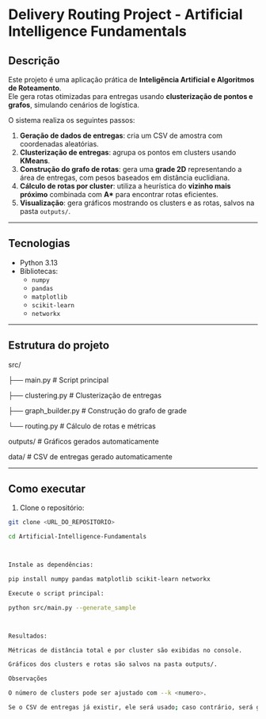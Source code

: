 # Delivery Routing Project - Artificial Intelligence Fundamentals

## Descrição

Este projeto é uma aplicação prática de **Inteligência Artificial e Algoritmos de Roteamento**.  
Ele gera rotas otimizadas para entregas usando **clusterização de pontos e grafos**, simulando cenários de logística.

O sistema realiza os seguintes passos:

1. **Geração de dados de entregas**: cria um CSV de amostra com coordenadas aleatórias.  
2. **Clusterização de entregas**: agrupa os pontos em clusters usando **KMeans**.  
3. **Construção do grafo de rotas**: gera uma **grade 2D** representando a área de entregas, com pesos baseados em distância euclidiana.  
4. **Cálculo de rotas por cluster**: utiliza a heurística do **vizinho mais próximo** combinada com **A\*** para encontrar rotas eficientes.  
5. **Visualização**: gera gráficos mostrando os clusters e as rotas, salvos na pasta `outputs/`.  

---

## Tecnologias

- Python 3.13  
- Bibliotecas:
  - `numpy`  
  - `pandas`  
  - `matplotlib`  
  - `scikit-learn`  
  - `networkx`  

---

## Estrutura do projeto


src/

├── main.py # Script principal

├── clustering.py # Clusterização de entregas

├── graph_builder.py # Construção do grafo de grade

└── routing.py # Cálculo de rotas e métricas

outputs/ # Gráficos gerados automaticamente

data/ # CSV de entregas gerado automaticamente


---

## Como executar

1. Clone o repositório:  
```bash
git clone <URL_DO_REPOSITORIO>

cd Artificial-Intelligence-Fundamentals



Instale as dependências:

pip install numpy pandas matplotlib scikit-learn networkx

Execute o script principal:

python src/main.py --generate_sample



Resultados:

Métricas de distância total e por cluster são exibidas no console.

Gráficos dos clusters e rotas são salvos na pasta outputs/.

Observações

O número de clusters pode ser ajustado com --k <numero>.

Se o CSV de entregas já existir, ele será usado; caso contrário, será gerado automaticamente.





